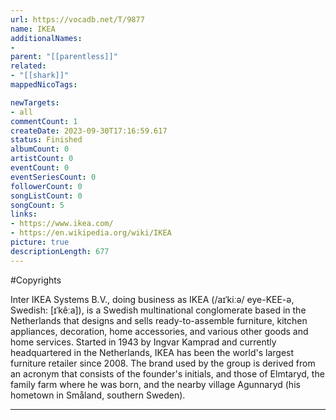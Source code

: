 ```yaml
---
url: https://vocadb.net/T/9877
name: IKEA
additionalNames: 
- 
parent: "[[parentless]]"
related:
- "[[shark]]"
mappedNicoTags:

newTargets:
- all
commentCount: 1
createDate: 2023-09-30T17:16:59.617
status: Finished
albumCount: 0
artistCount: 0
eventCount: 0
eventSeriesCount: 0
followerCount: 0
songListCount: 0
songCount: 5
links: 
- https://www.ikea.com/
- https://en.wikipedia.org/wiki/IKEA
picture: true
descriptionLength: 677
---
```


#Copyrights

Inter IKEA Systems B.V., doing business as IKEA (/aɪˈkiːə/ eye-KEE-ə, Swedish: [ɪˈkêːa]), is a Swedish multinational conglomerate based in the Netherlands that designs and sells ready-to-assemble furniture, kitchen appliances, decoration, home accessories, and various other goods and home services. Started in 1943 by Ingvar Kamprad and currently headquartered in the Netherlands, IKEA has been the world's largest furniture retailer since 2008. The brand used by the group is derived from an acronym that consists of the founder's initials, and those of Elmtaryd, the family farm where he was born, and the nearby village Agunnaryd (his hometown in Småland, southern Sweden).

---

